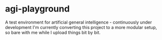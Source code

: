 # agi-playground
A test environment for artificial general intelligence - continuously under development
I'm currently converting this project to a more modular setup, so bare with me while I upload things bit by bit.
